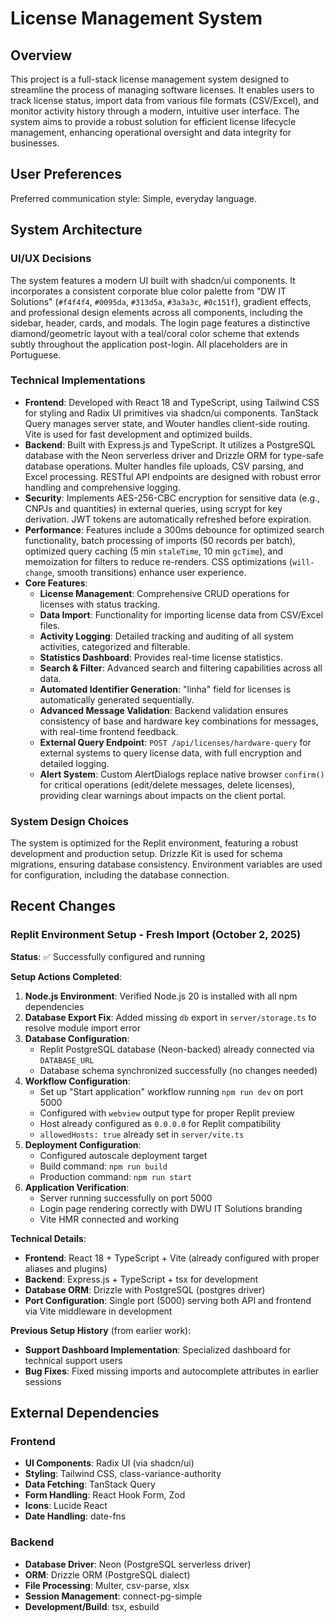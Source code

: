 # License Management System

## Overview

This project is a full-stack license management system designed to streamline the process of managing software licenses. It enables users to track license status, import data from various file formats (CSV/Excel), and monitor activity history through a modern, intuitive user interface. The system aims to provide a robust solution for efficient license lifecycle management, enhancing operational oversight and data integrity for businesses.

## User Preferences

Preferred communication style: Simple, everyday language.

## System Architecture

### UI/UX Decisions
The system features a modern UI built with shadcn/ui components. It incorporates a consistent corporate blue color palette from "DW IT Solutions" (`#f4f4f4`, `#0095da`, `#313d5a`, `#3a3a3c`, `#0c151f`), gradient effects, and professional design elements across all components, including the sidebar, header, cards, and modals. The login page features a distinctive diamond/geometric layout with a teal/coral color scheme that extends subtly throughout the application post-login. All placeholders are in Portuguese.

### Technical Implementations
- **Frontend**: Developed with React 18 and TypeScript, using Tailwind CSS for styling and Radix UI primitives via shadcn/ui components. TanStack Query manages server state, and Wouter handles client-side routing. Vite is used for fast development and optimized builds.
- **Backend**: Built with Express.js and TypeScript. It utilizes a PostgreSQL database with the Neon serverless driver and Drizzle ORM for type-safe database operations. Multer handles file uploads, CSV parsing, and Excel processing. RESTful API endpoints are designed with robust error handling and comprehensive logging.
- **Security**: Implements AES-256-CBC encryption for sensitive data (e.g., CNPJs and quantities) in external queries, using scrypt for key derivation. JWT tokens are automatically refreshed before expiration.
- **Performance**: Features include a 300ms debounce for optimized search functionality, batch processing of imports (50 records per batch), optimized query caching (5 min `staleTime`, 10 min `gcTime`), and memoization for filters to reduce re-renders. CSS optimizations (`will-change`, smooth transitions) enhance user experience.
- **Core Features**:
    - **License Management**: Comprehensive CRUD operations for licenses with status tracking.
    - **Data Import**: Functionality for importing license data from CSV/Excel files.
    - **Activity Logging**: Detailed tracking and auditing of all system activities, categorized and filterable.
    - **Statistics Dashboard**: Provides real-time license statistics.
    - **Search & Filter**: Advanced search and filtering capabilities across all data.
    - **Automated Identifier Generation**: "linha" field for licenses is automatically generated sequentially.
    - **Advanced Message Validation**: Backend validation ensures consistency of base and hardware key combinations for messages, with real-time frontend feedback.
    - **External Query Endpoint**: `POST /api/licenses/hardware-query` for external systems to query license data, with full encryption and detailed logging.
    - **Alert System**: Custom AlertDialogs replace native browser `confirm()` for critical operations (edit/delete messages, delete licenses), providing clear warnings about impacts on the client portal.

### System Design Choices
The system is optimized for the Replit environment, featuring a robust development and production setup. Drizzle Kit is used for schema migrations, ensuring database consistency. Environment variables are used for configuration, including the database connection.

## Recent Changes

### Replit Environment Setup - Fresh Import (October 2, 2025)
**Status**: ✅ Successfully configured and running

**Setup Actions Completed**:
1. **Node.js Environment**: Verified Node.js 20 is installed with all npm dependencies
2. **Database Export Fix**: Added missing `db` export in `server/storage.ts` to resolve module import error
3. **Database Configuration**: 
   - Replit PostgreSQL database (Neon-backed) already connected via `DATABASE_URL`
   - Database schema synchronized successfully (no changes needed)
4. **Workflow Configuration**: 
   - Set up "Start application" workflow running `npm run dev` on port 5000
   - Configured with `webview` output type for proper Replit preview
   - Host already configured as `0.0.0.0` for Replit compatibility
   - `allowedHosts: true` already set in `server/vite.ts`
5. **Deployment Configuration**: 
   - Configured autoscale deployment target
   - Build command: `npm run build`
   - Production command: `npm run start`
6. **Application Verification**: 
   - Server running successfully on port 5000
   - Login page rendering correctly with DWU IT Solutions branding
   - Vite HMR connected and working

**Technical Details**:
- **Frontend**: React 18 + TypeScript + Vite (already configured with proper aliases and plugins)
- **Backend**: Express.js + TypeScript + tsx for development
- **Database ORM**: Drizzle with PostgreSQL (postgres driver)
- **Port Configuration**: Single port (5000) serving both API and frontend via Vite middleware in development

**Previous Setup History** (from earlier work):
- **Support Dashboard Implementation**: Specialized dashboard for technical support users
- **Bug Fixes**: Fixed missing imports and autocomplete attributes in earlier sessions

## External Dependencies

### Frontend
- **UI Components**: Radix UI (via shadcn/ui)
- **Styling**: Tailwind CSS, class-variance-authority
- **Data Fetching**: TanStack Query
- **Form Handling**: React Hook Form, Zod
- **Icons**: Lucide React
- **Date Handling**: date-fns

### Backend
- **Database Driver**: Neon (PostgreSQL serverless driver)
- **ORM**: Drizzle ORM (PostgreSQL dialect)
- **File Processing**: Multer, csv-parse, xlsx
- **Session Management**: connect-pg-simple
- **Development/Build**: tsx, esbuild